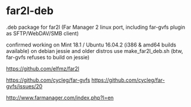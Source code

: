 # far2l-deb
.deb package for far2l (Far Manager 2 linux port, including far-gvfs plugin as SFTP/WebDAV/SMB client)

confirmed working on Mint 18.1 / Ubuntu 16.04.2 (i386 & amd64 builds available)
on debian jessie and older distros use make_far2l_deb.sh (btw, far-gvfs refuses to build on jessie)

https://github.com/elfmz/far2l

https://github.com/cycleg/far-gvfs
https://github.com/cycleg/far-gvfs/issues/20

http://www.farmanager.com/index.php?l=en

